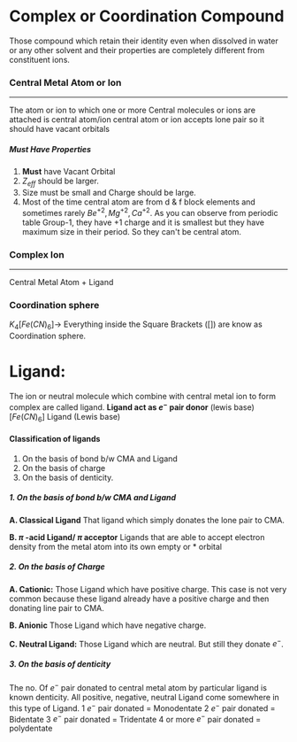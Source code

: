 # Complex or Coordination Compound
Those compound which retain their identity even when dissolved in water or any other solvent and their properties are completely different from constituent ions.
### Central Metal Atom or Ion
---
The atom or ion to which one or more Central molecules or ions are attached is central atom/ion central atom or ion accepts lone pair so it should have vacant orbitals
##### Must Have Properties 
1. **Must** have Vacant Orbital
2. $Z_{eff}$ should be larger.
3. Size must be small and Charge should be large.
4. Most of the time central atom are from d & f block elements and sometimes rarely $Be^{+2}, Mg^{+2}, Ca^{+2}$.
As you can observe from periodic table Group-1, they have +1 charge and it is smallest but they have maximum size in their period. So they can't be central atom.
### Complex Ion
---
Central Metal Atom + Ligand
### Coordination sphere
$K_{4}[Fe(CN)_{6}] \rightarrow$ Everything inside the Square Brackets ([]) are know as Coordination sphere.
# Ligand:
The ion or neutral molecule which combine with central metal ion to form complex are called ligand. **Ligand act as $e^-$ pair donor** (lewis base)
$[Fe(CN)_{6}]$
Ligand (Lewis base)
#### Classification of ligands
1. On the basis of bond b/w CMA and Ligand
2. On the basis of charge
3. On the basis of denticity.
##### 1. On the basis of bond b/w CMA and Ligand 
**A. Classical Ligand**
That ligand which simply donates the lone pair to CMA.

 **B. $\pi$ -acid Ligand/ $\pi$ acceptor**
 Ligands that are able to accept electron density from the metal atom into its own empty or * orbital
##### 2. On the basis of Charge
**A. Cationic:**
Those Ligand which have positive charge.
This case is not very common because these ligand already have a positive charge and then donating line pair to CMA.

**B. Anionic**
Those Ligand which have negative charge.

**C. Neutral Ligand:**
Those Ligand which are neutral. But still they donate $e^-$.
##### 3. On the basis of denticity
The no. Of $e^-$ pair donated to central metal atom by particular ligand is known denticity.
All positive, negative, neutral Ligand come somewhere in this type of Ligand.
1 $e^-$ pair donated = Monodentate
2 $e^-$ pair donated = Bidentate
3 $e^-$ pair donated = Tridentate
4 or more $e^-$ pair donated = polydentate

